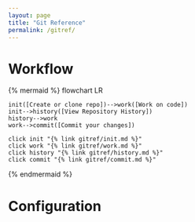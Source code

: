 ```yaml
---
layout: page
title: "Git Reference"
permalink: /gitref/
---
```


# Workflow

[comment]: <> (TODO: Once you build out the content may want to sue the subgraph option to make more granular pages.)

{% mermaid %}
 flowchart LR

    init([Create or clone repo])-->work([Work on code])
    init-->history([View Repository History])
    history-->work
    work-->commit([Commit your changes])

    click init "{% link gitref/init.md %}"
    click work "{% link gitref/work.md %}"
    click history "{% link gitref/history.md %}"
    click commit "{% link gitref/commit.md %}"
{% endmermaid %}

[comment]: <> (TODO: May want to add some quick links so that someone who does not know whic mermaid bubble to look to can jump to info.)

# Configuration
[comment]: <> (TODO: Need to fill out this section.)